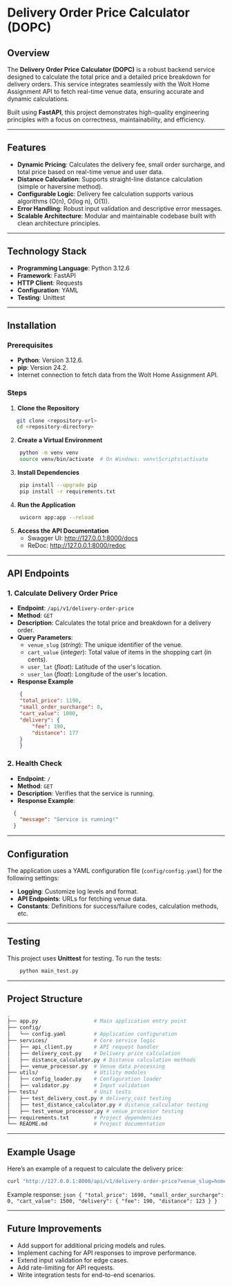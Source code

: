 # Delivery Order Price Calculator (DOPC)

## Overview
The **Delivery Order Price Calculator (DOPC)** is a robust backend service designed to calculate the total price and a detailed price breakdown for delivery orders. This service integrates seamlessly with the Wolt Home Assignment API to fetch real-time venue data, ensuring accurate and dynamic calculations. 

Built using **FastAPI**, this project demonstrates high-quality engineering principles with a focus on correctness, maintainability, and efficiency.

---

## Features
- **Dynamic Pricing**: Calculates the delivery fee, small order surcharge, and total price based on real-time venue and user data.
- **Distance Calculation**: Supports straight-line distance calculation (simple or haversine method).
- **Configurable Logic**: Delivery fee calculation supports various algorithms (O(n), O(log n), O(1)).
- **Error Handling**: Robust input validation and descriptive error messages.
- **Scalable Architecture**: Modular and maintainable codebase built with clean architecture principles.

---

## Technology Stack
- **Programming Language**: Python 3.12.6
- **Framework**: FastAPI
- **HTTP Client**: Requests
- **Configuration**: YAML
- **Testing**: Unittest

---

## Installation

### Prerequisites
- **Python**: Version 3.12.6.
- **pip**: Version 24.2.
- Internet connection to fetch data from the Wolt Home Assignment API.

### Steps
1. **Clone the Repository**
```bash
   git clone <repository-url>
   cd <repository-directory>
```

2. **Create a Virtual Environment**
```bash
    python -m venv venv
    source venv/bin/activate  # On Windows: venv\Scripts\activate
```

3. **Install Dependencies**
```bash
    pip install --upgrade pip
    pip install -r requirements.txt
```

4. **Run the Application**
```bash
    uvicorn app:app --reload
```

5. **Access the API Documentation**
    - Swagger UI: http://127.0.0.1:8000/docs
    - ReDoc: http://127.0.0.1:8000/redoc

---

## API Endpoints

### 1. Calculate Delivery Order Price
- **Endpoint**: `/api/v1/delivery-order-price`
- **Method**: `GET`
- **Description**: Calculates the total price and breakdown for a delivery order.
- **Query Parameters**:
  - `venue_slug` (*string*): The unique identifier of the venue.
  - `cart_value` (*integer*): Total value of items in the shopping cart (in cents).
  - `user_lat` (*float*): Latitude of the user's location.
  - `user_lon` (*float*): Longitude of the user's location.
- **Response Example**
```json
    {
    "total_price": 1190,
    "small_order_surcharge": 0,
    "cart_value": 1000,
    "delivery": {
        "fee": 190,
        "distance": 177
    }
    }

```

### 2. Health Check
- **Endpoint**: `/`
- **Method**: `GET`
- **Description**: Verifies that the service is running.
- **Response Example**:
```json
  {
    "message": "Service is running!"
  }
```

---

## Configuration
The application uses a YAML configuration file (`config/config.yaml`) for the following settings:

- **Logging**: Customize log levels and format.
- **API Endpoints**: URLs for fetching venue data.
- **Constants**: Definitions for success/failure codes, calculation methods, etc.

---

## Testing
This project uses **Unittest** for testing. To run the tests:
```bash
    python main_test.py
```

---

## Project Structure
```bash
.
├── app.py                  # Main application entry point
├── config/
│   └── config.yaml         # Application configuration
├── services/               # Core service logic
│   ├── api_client.py       # API request handler
│   ├── delivery_cost.py    # Delivery price calculation
│   ├── distance_calculator.py # Distance calculation methods
│   ├── venue_processor.py  # Venue data processing
├── utils/                  # Utility modules
│   ├── config_loader.py    # Configuration loader
│   ├── validator.py        # Input validation
├── tests/                  # Unit tests
│   ├── test_delivery_cost.py # delivery_cost testing 
│   ├── test_distance_calculator.py # distance_calculator testing
│   ├── test_venue_processor.py # venue_processor testing
├── requirements.txt        # Project dependencies
└── README.md               # Project documentation

```

---

## **Example Usage**
Here’s an example of a request to calculate the delivery price:
```bash
curl "http://127.0.0.1:8000/api/v1/delivery-order-price?venue_slug=home-assignment-venue-helsinki&cart_value=1500&user_lat=60.17094&user_lon=24.93087"
```

Example response:
    ```json
        {
            "total_price": 1690,
            "small_order_surcharge": 0,
            "cart_value": 1500,
            "delivery": {
                "fee": 190,
                "distance": 123
            }
        }
    ```

---

## Future Improvements
- Add support for additional pricing models and rules.
- Implement caching for API responses to improve performance.
- Extend input validation for edge cases.
- Add rate-limiting for API requests.
- Write integration tests for end-to-end scenarios.